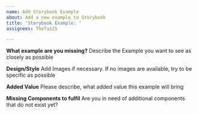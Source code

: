 ```yaml
---
name: Add Storybook Example
about: Add a new example to Storybook
title: 'Storybook Example: '
assignees: TheTaz25

---
```


**What example are you missing?**
Describe the Example you want to see as closely as possible

**Design/Style**
Add Images if necessary. If no images are available, try to be specific as possible

**Added Value**
Please describe, what added value this example will bring

**Missing Components to fulfil**
Are you in need of additional components that do not exist yet? 
